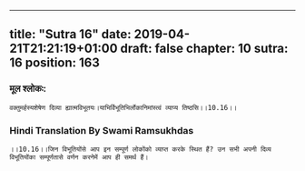 
---
title: "Sutra 16"
date: 2019-04-21T21:21:19+01:00
draft: false
chapter: 10
sutra: 16
position: 163
---
### मूल श्लोकः:
```
वक्तुमर्हस्यशेषेण दिव्या ह्यात्मविभूतयः।याभिर्विभूतिभिर्लोकानिमांस्त्वं व्याप्य तिष्ठसि।।10.16।।

```

### Hindi Translation By Swami Ramsukhdas
```
।।10.16।।जिन विभूतियोंसे आप इन सम्पूर्ण लोकोंको व्याप्त करके स्थित हैं? उन सभी अपनी दिव्य विभूतियोंका सम्पूर्णतासे वर्णन करनेमें आप ही समर्थ हैं।

```

